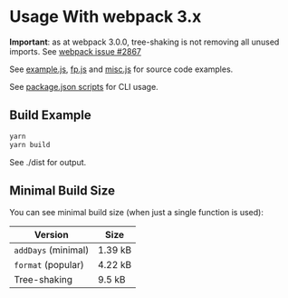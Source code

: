 # Usage With webpack 3.x

**Important**: as at webpack 3.0.0, tree-shaking is not removing all unused imports.
See [webpack issue #2867](https://github.com/webpack/webpack/issues/2867)

See [example.js](./example.js), [fp.js](./fp.js) and [misc.js](./misc.js) for source code examples.

See [package.json scripts](./package.json) for CLI usage.

## Build Example

```sh
yarn
yarn build
```

See ./dist for output.

## Minimal Build Size

You can see minimal build size (when just a single function is used):

| Version             | Size    |
|---------------------|---------|
| `addDays` (minimal) | 1.39 kB |
| `format` (popular)  | 4.22 kB |
| Tree-shaking        | 9.5 kB  |
